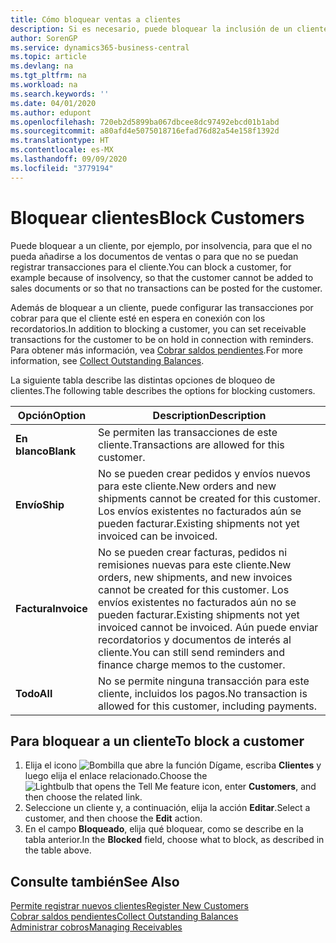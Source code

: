 ```yaml
---
title: Cómo bloquear ventas a clientes
description: Si es necesario, puede bloquear la inclusión de un cliente en documentos de ventas y otras transacciones de ventas.
author: SorenGP
ms.service: dynamics365-business-central
ms.topic: article
ms.devlang: na
ms.tgt_pltfrm: na
ms.workload: na
ms.search.keywords: ''
ms.date: 04/01/2020
ms.author: edupont
ms.openlocfilehash: 720eb2d5899ba067dbcee8dc97492ebcd01b1abd
ms.sourcegitcommit: a80afd4e5075018716efad76d82a54e158f1392d
ms.translationtype: HT
ms.contentlocale: es-MX
ms.lasthandoff: 09/09/2020
ms.locfileid: "3779194"
---
```

# <a name="block-customers"></a><span data-ttu-id="ec99c-103">Bloquear clientes</span><span class="sxs-lookup"><span data-stu-id="ec99c-103">Block Customers</span></span>
<span data-ttu-id="ec99c-104">Puede bloquear a un cliente, por ejemplo, por insolvencia, para que el no pueda añadirse a los documentos de ventas o para que no se puedan registrar transacciones para el cliente.</span><span class="sxs-lookup"><span data-stu-id="ec99c-104">You can block a customer, for example because of insolvency, so that the customer cannot be added to sales documents or so that no transactions can be posted for the customer.</span></span>

<span data-ttu-id="ec99c-105">Además de bloquear a un cliente, puede configurar las transacciones por cobrar para que el cliente esté en espera en conexión con los recordatorios.</span><span class="sxs-lookup"><span data-stu-id="ec99c-105">In addition to blocking a customer, you can set receivable transactions for the customer to be on hold in connection with reminders.</span></span> <span data-ttu-id="ec99c-106">Para obtener más información, vea [Cobrar saldos pendientes](receivables-collect-outstanding-balances.md).</span><span class="sxs-lookup"><span data-stu-id="ec99c-106">For more information, see [Collect Outstanding Balances](receivables-collect-outstanding-balances.md).</span></span>   

<span data-ttu-id="ec99c-107">La siguiente tabla describe las distintas opciones de bloqueo de clientes.</span><span class="sxs-lookup"><span data-stu-id="ec99c-107">The following table describes the options for blocking customers.</span></span>  

|<span data-ttu-id="ec99c-108">Opción</span><span class="sxs-lookup"><span data-stu-id="ec99c-108">Option</span></span>|<span data-ttu-id="ec99c-109">Description</span><span class="sxs-lookup"><span data-stu-id="ec99c-109">Description</span></span>|  
|--------------------|------------|  
|<span data-ttu-id="ec99c-110">**En blanco**</span><span class="sxs-lookup"><span data-stu-id="ec99c-110">**Blank**</span></span>|<span data-ttu-id="ec99c-111">Se permiten las transacciones de este cliente.</span><span class="sxs-lookup"><span data-stu-id="ec99c-111">Transactions are allowed for this customer.</span></span>|
|<span data-ttu-id="ec99c-112">**Envío**</span><span class="sxs-lookup"><span data-stu-id="ec99c-112">**Ship**</span></span>|<span data-ttu-id="ec99c-113">No se pueden crear pedidos y envíos nuevos para este cliente.</span><span class="sxs-lookup"><span data-stu-id="ec99c-113">New orders and new shipments cannot be created for this customer.</span></span> <span data-ttu-id="ec99c-114">Los envíos existentes no facturados aún se pueden facturar.</span><span class="sxs-lookup"><span data-stu-id="ec99c-114">Existing shipments not yet invoiced can be invoiced.</span></span>|  
|<span data-ttu-id="ec99c-115">**Factura**</span><span class="sxs-lookup"><span data-stu-id="ec99c-115">**Invoice**</span></span>|<span data-ttu-id="ec99c-116">No se pueden crear facturas, pedidos ni remisiones nuevas para este cliente.</span><span class="sxs-lookup"><span data-stu-id="ec99c-116">New orders, new shipments, and new invoices cannot be created for this customer.</span></span> <span data-ttu-id="ec99c-117">Los envíos existentes no facturados aún no se pueden facturar.</span><span class="sxs-lookup"><span data-stu-id="ec99c-117">Existing shipments not yet invoiced cannot be invoiced.</span></span> <span data-ttu-id="ec99c-118">Aún puede enviar recordatorios y documentos de interés al cliente.</span><span class="sxs-lookup"><span data-stu-id="ec99c-118">You can still send reminders and finance charge memos to the customer.</span></span>|  
|<span data-ttu-id="ec99c-119">**Todo**</span><span class="sxs-lookup"><span data-stu-id="ec99c-119">**All**</span></span>|<span data-ttu-id="ec99c-120">No se permite ninguna transacción para este cliente, incluidos los pagos.</span><span class="sxs-lookup"><span data-stu-id="ec99c-120">No transaction is allowed for this customer, including payments.</span></span>|  

## <a name="to-block-a-customer"></a><span data-ttu-id="ec99c-121">Para bloquear a un cliente</span><span class="sxs-lookup"><span data-stu-id="ec99c-121">To block a customer</span></span>  
1. <span data-ttu-id="ec99c-122">Elija el icono ![Bombilla que abre la función Dígame](media/ui-search/search_small.png "Dígame qué desea hacer"), escriba **Clientes** y luego elija el enlace relacionado.</span><span class="sxs-lookup"><span data-stu-id="ec99c-122">Choose the ![Lightbulb that opens the Tell Me feature](media/ui-search/search_small.png "Tell me what you want to do") icon, enter **Customers**, and then choose the related link.</span></span>
2. <span data-ttu-id="ec99c-123">Seleccione un cliente y, a continuación, elija la acción **Editar**.</span><span class="sxs-lookup"><span data-stu-id="ec99c-123">Select a customer, and then choose the **Edit** action.</span></span>
3. <span data-ttu-id="ec99c-124">En el campo **Bloqueado**, elija qué bloquear, como se describe en la tabla anterior.</span><span class="sxs-lookup"><span data-stu-id="ec99c-124">In the **Blocked** field, choose what to block, as described in the table above.</span></span>

## <a name="see-also"></a><span data-ttu-id="ec99c-125">Consulte también</span><span class="sxs-lookup"><span data-stu-id="ec99c-125">See Also</span></span>  
[<span data-ttu-id="ec99c-126">Permite registrar nuevos clientes</span><span class="sxs-lookup"><span data-stu-id="ec99c-126">Register New Customers</span></span>](sales-how-register-new-customers.md)  
[<span data-ttu-id="ec99c-127">Cobrar saldos pendientes</span><span class="sxs-lookup"><span data-stu-id="ec99c-127">Collect Outstanding Balances</span></span>](receivables-collect-outstanding-balances.md)  
[<span data-ttu-id="ec99c-128">Administrar cobros</span><span class="sxs-lookup"><span data-stu-id="ec99c-128">Managing Receivables</span></span>](receivables-manage-receivables.md)  
